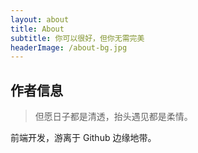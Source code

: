 ```yaml
---
layout: about
title: About
subtitle: 你可以很好，但你无需完美
headerImage: /about-bg.jpg
---
```


## 作者信息

> 但愿日子都是清透，抬头遇见都是柔情。

前端开发，游离于 Github 边缘地带。<br/>

<!-- 本主题是[Vuepress](https://www.vuepress.cn/)构建前端静态博客，觉得主题好用的，那就给我点个[Star](https://github.com/keyanMalfoy/blog)吧～ -->

<!-- ### 来社区关注我，不错过最新文章和开源项目：

- [掘金](https://juejin.im/user/5ce784a0f265da1b8333673c)
- [segmentfault](https://segmentfault.com/u/xiaoyanggao)
- [Github](https://github.com/keyanMalfoy)
### 联系方式

- 邮箱：facecode@foxmail.com
- 微信：Top_YDL -->